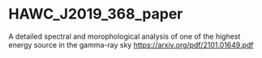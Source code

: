 # HAWC_J2019_368_paper
A detailed spectral and morophological analysis of one of the highest energy source in the gamma-ray sky https://arxiv.org/pdf/2101.01649.pdf

